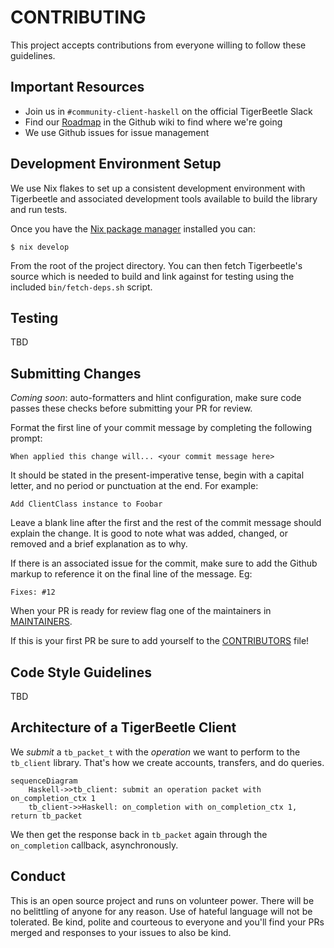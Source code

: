 # CONTRIBUTING #

This project accepts contributions from everyone willing to follow
these guidelines.

## Important Resources ##

- Join us in `#community-client-haskell` on the official TigerBeetle
  Slack
- Find our [Roadmap](https://github.com/agentultra/tigerbeetle-hs) in the Github wiki to find where we're going
- We use Github issues for issue management

## Development Environment Setup ##

We use Nix flakes to set up a consistent development environment with
Tigerbeetle and associated development tools available to build the
library and run tests.

Once you have the [Nix package manager](https://nixos.org/download/)
installed you can:

    $ nix develop

From the root of the project directory.  You can then fetch
Tigerbeetle's source which is needed to build and link against for
testing using the included `bin/fetch-deps.sh` script.

## Testing ##

TBD

## Submitting Changes ##

_Coming soon_: auto-formatters and hlint configuration, make sure code
passes these checks before submitting your PR for review.

Format the first line of your commit message by completing the
following prompt:

    When applied this change will... <your commit message here>

It should be stated in the present-imperative tense, begin with a
capital letter, and no period or punctuation at the end.  For example:

    Add ClientClass instance to Foobar

Leave a blank line after the first and the rest of the commit message
should explain the change.  It is good to note what was added,
changed, or removed and a brief explanation as to why.

If there is an associated issue for the commit, make sure to add the
Github markup to reference it on the final line of the message. Eg:

    Fixes: #12

When your PR is ready for review flag one of the maintainers in
[MAINTAINERS](MAINTAINERS.md).

If this is your first PR be sure to add yourself to the
[CONTRIBUTORS](CONTRIBUTORS.md) file!

## Code Style Guidelines ##

TBD

## Architecture of a TigerBeetle Client ##

We _submit_ a `tb_packet_t` with the _operation_ we want to perform to
the `tb_client` library.  That's how we create accounts, transfers,
and do queries.

``` mermaid
sequenceDiagram
    Haskell->>tb_client: submit an operation packet with on_completion_ctx 1
    tb_client->>Haskell: on_completion with on_completion_ctx 1, return tb_packet
```

We then get the response back in `tb_packet` again through the
`on_completion` callback, asynchronously.

## Conduct ##

This is an open source project and runs on volunteer power.  There
will be no belittling of anyone for any reason.  Use of hateful
language will not be tolerated.  Be kind, polite and courteous to
everyone and you'll find your PRs merged and responses to your issues
to also be kind.
